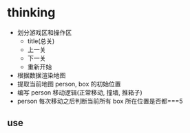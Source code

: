 # thinking

- 划分游戏区和操作区
  - title(总关)
  - 上一关
  - 下一关
  - 重新开始
- 根据数据渲染地图
- 提取当前地图 person, box 的初始位置
- 编写 person 移动逻辑(正常移动, 撞墙, 推箱子)
- person 每次移动之后判断当前所有 box 所在位置是否都===5

## use
